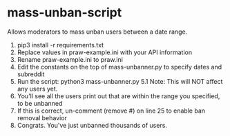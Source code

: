 # mass-unban-script

Allows moderators to mass unban users between a date range.

1. pip3 install -r requirements.txt
2. Replace values in praw-example.ini with your API information
3. Rename praw-example.ini to praw.ini
4. Edit the constants on the top of mass-unbanner.py to specify dates and subreddit
5. Run the script: python3 mass-unbanner.py
    5.1 Note: This will NOT affect any users yet.
6. You'll see all the users print out that are within the range you specified, to be unbanned
7. If this is correct, un-comment (remove #) on line 25 to enable ban removal behavior
8. Congrats. You've just unbanned thousands of users.
